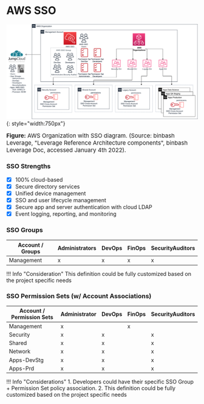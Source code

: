 # AWS SSO

![leverage-aws-sso](/assets/images/diagrams/aws-sso.png "Leverage"){: style="width:750px"}
<figcaption style="font-size:15px">
<b>Figure:</b> AWS Organization with SSO diagram.
(Source: binbash Leverage,
"Leverage Reference Architecture components",
binbash Leverage Doc, accessed January 4th 2022).
</figcaption>

### SSO Strengths
- [x] 100% cloud-based
- [x] Secure directory services
- [x] Unified device management
- [x] SSO and user lifecycle management
- [x] Secure app and server authentication with cloud LDAP
- [x] Event logging, reporting, and monitoring

### SSO Groups
| Account / Groups | Administrators | DevOps | FinOps | SecurityAuditors |
|------------------|----------------|--------|--------|------------------|
| Management       | x              | x      | x      | x                |

!!! Info "Consideration"
        This definition could be fully customized based on the project specific needs

### SSO Permission Sets (w/ Account Associations)
| Account / Permission Sets | Administrator | DevOps | FinOps | SecurityAuditors |
|---------------------------|---------------|--------|--------|------------------|
| Management                | x             |        | x      |                  |
| Security                  | x             | x      |        | x                |
| Shared                    | x             | x      |        | x                |
| Network                   | x             | x      |        | x                |
| Apps-DevStg               | x             | x      |        | x                |
| Apps-Prd                  | x             | x      |        | x                |

!!! Info "Considerations"
     1. Developers could have their specific SSO Group + Permission Set policy association.
     2. This definition could be fully customized based on the project specific needs
